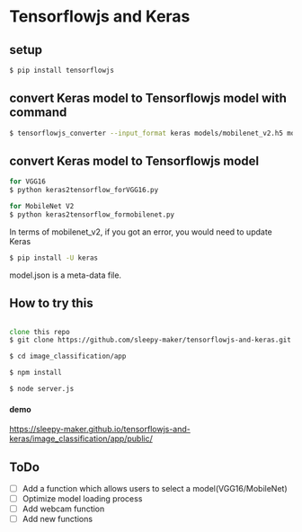 # Tensorflowjs and Keras

## setup
```zsh
$ pip install tensorflowjs
```

## convert Keras model to Tensorflowjs model with command
```zsh
$ tensorflowjs_converter --input_format keras models/mobilenet_v2.h5 models4js/mobilenet_v2
```


## convert Keras model to Tensorflowjs model
```zsh
for VGG16
$ python keras2tensorflow_forVGG16.py

for MobileNet V2
$ python keras2tensorflow_formobilenet.py
```
In terms of mobilenet_v2, if you got an error, you would need to update Keras
```zsh
$ pip install -U keras
```
model.json is a meta-data file.  


 
## How to try this
```zsh

clone this repo
$ git clone https://github.com/sleepy-maker/tensorflowjs-and-keras.git

$ cd image_classification/app

$ npm install

$ node server.js

```

#### demo
https://sleepy-maker.github.io/tensorflowjs-and-keras/image_classification/app/public/  

## ToDo
- [ ] Add a function which allows users to select a model(VGG16/MobileNet)
- [ ] Optimize model loading process  
- [ ] Add webcam function  
- [ ] Add new functions  
